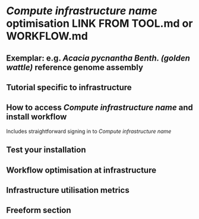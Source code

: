 # *Compute infrastructure name* optimisation **LINK FROM TOOL.md or WORKFLOW.md**

## Exemplar: e.g. *Acacia pycnantha Benth. (golden wattle)* reference genome assembly

## Tutorial specific to infrastructure

## How to access *Compute infrastructure name* and install workflow

Includes straightforward signing in to *Compute infrastructure name*

## Test your installation

## Workflow optimisation at infrastructure

## Infrastructure utilisation metrics

## Freeform section
